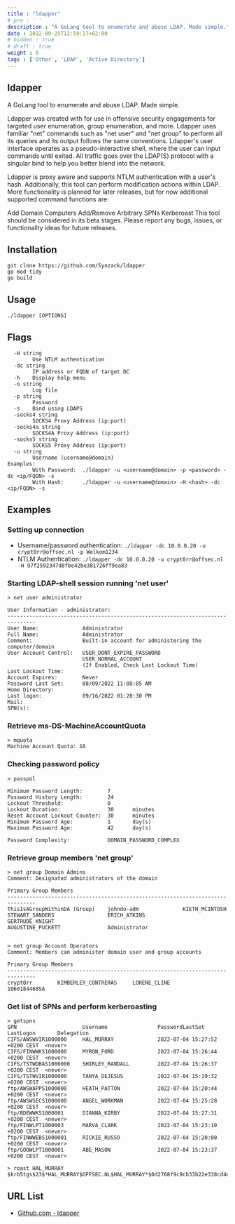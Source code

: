 ```yaml
---
title : "ldapper"
# pre : ' '
description : "A GoLang tool to enumerate and abuse LDAP. Made simple."
date : 2022-09-25T12:59:17+02:00
# hidden : true
# draft : true
weight : 0
tags : ['Other', 'LDAP', 'Active Directory']
---
```


## ldapper

A GoLang tool to enumerate and abuse LDAP. Made simple.

Ldapper was created with for use in offensive security engagements for targeted user enumeration, group enumeration, and more. Ldapper uses familiar "net" commands such as "net user" and "net group" to perform all its queries and its output follows the same conventions. Ldapper's user interface operates as a pseudo-interactive shell, where the user can input commands until exited. All traffic goes over the LDAP(S) protocol with a singular bind to help you better blend into the network.

Ldapper is proxy aware and supports NTLM authentication with a user's hash. Additionally, this tool can perform modification actions within LDAP. More functionality is planned for later releases, but for now additional supported command functions are:

Add Domain Computers
Add/Remove Arbitrary SPNs
Kerberoast
This tool should be considered in its beta stages. Please report any bugs, issues, or functionality ideas for future releases.

## Installation

```plain
git clone https://github.com/Synzack/ldapper
go mod tidy
go build
```

## Usage

```plain
./ldapper [OPTIONS]
```

## Flags

```plain
  -H string
        Use NTLM authentication
  -dc string
        IP address or FQDN of target DC
  -h    Display help menu
  -o string
        Log file
  -p string
        Password
  -s    Bind using LDAPS
  -socks4 string
        SOCKS4 Proxy Address (ip:port)
  -socks4a string
        SOCKS4A Proxy Address (ip:port)
  -socks5 string
        SOCKS5 Proxy Address (ip:port)
  -u string
        Username (username@domain)
Examples:
        With Password:  ./ldapper -u <username@domain> -p <password> -dc <ip/FQDN> -s
        With Hash:      ./ldapper -u <username@domain> -H <hash> -dc <ip/FQDN> -s
```

## Examples

### Setting up connection

* Username/password authentication: `./ldapper -dc 10.0.0.20 -u crypt0rr@offsec.nl -p Welkom1234`
* NTLM Authentication: `./ldapper -dc 10.0.0.20 -u crypt0rr@offsec.nl -H 97f2592347d8fbe42be381726ff9ea83`

### Starting LDAP-shell session running 'net user'

```plain
> net user administrator

User Information - administrator:
-------------------------------------------------------------------------------
User Name:              Administrator
Full Name:              Administrator
Comment:                Built-in account for administering the computer/domain
User Account Control:   USER_DONT_EXPIRE_PASSWORD
                        USER_NORMAL_ACCOUNT
                        (If Enabled, Check Last Lockout Time)
Last Lockout Time: 
Account Expires:        Never
Password Last Set:      08/09/2022 11:08:05 AM
Home Directory: 
Last logon:             09/16/2022 01:20:30 PM
Mail: 
SPN(s): 
```

### Retrieve ms-DS-MachineAccountQuota

```plain
> mquota
Machine Account Quota: 10
```

### Checking password policy

```plain
> passpol

Minimum Password Length:        7
Password History Length:        24
Lockout Threshold:              0
Lockout Duration:               30      minutes
Reset Account Lockout Counter:  30      minutes
Minimum Password Age:           1       day(s)
Maximum Password Age:           42      day(s)

Password Complexity:            DOMAIN_PASSWORD_COMPLEX
```

### Retrieve group members 'net group'

```plain
> net group Domain Admins
Comment: Designated administrators of the domain

Primary Group Members
-------------------------------------------------------------------------------
ThisIsAGroupWithinDA (Group)    johndo-adm              KIETH_MCINTOSH
STEWART_SANDERS                 ERICH_ATKINS            GERTRUDE_KNIGHT
AUGUSTINE_PUCKETT               Administrator


> net group Account Operators
Comment: Members can administer domain user and group accounts

Primary Group Members
-------------------------------------------------------------------------------
crypt0rr        KIMBERLEY_CONTRERAS     LORENE_CLINE
1060184468SA
```

### Get list of SPNs and perform kerberoasting

```plain
> getspns
SPN                     Username                PasswordLastSet                 LastLogon       Delegation
CIFS/AWSWVIR1000000     HAL_MURRAY              2022-07-04 15:27:52 +0200 CEST  <never>
CIFS/FINWWKS1000000     MYRON_FORD              2022-07-04 15:26:44 +0200 CEST  <never>
CIFS/TSTWDBAS1000000    SHIRLEY_RANDALL         2022-07-04 15:26:37 +0200 CEST  <never>
CIFS/TSTWVIR1000000     TANYA_DEJESUS           2022-07-04 15:19:32 +0200 CEST  <never>
ftp/AWSWAPPS1000000     HEATH_PATTON            2022-07-04 15:20:44 +0200 CEST  <never>
ftp/AWSWSECS1000000     ANGEL_WORKMAN           2022-07-04 15:25:28 +0200 CEST  <never>
ftp/BDEWWKS1000001      DIANNA_KIRBY            2022-07-04 15:27:31 +0200 CEST  <never>
ftp/FINWLPT1000003      MARVA_CLARK             2022-07-04 15:23:10 +0200 CEST  <never>
ftp/FINWWEBS1000001     RICKIE_RUSSO            2022-07-04 15:20:00 +0200 CEST  <never>
ftp/GOOWLPT1000001      ABE_MASON               2022-07-04 15:23:37 +0200 CEST  <never>
```

```plain
> roast HAL_MURRAY
$krb5tgs$23$*HAL_MURRAY$OFFSEC.NL$HAL_MURRAY*$0d2768f9c9cb33b22e338cd4e732f3dd$6e47d8cb3701126a966d0c7697b[...]091b8b73a9a1dba92d661a
```

## URL List

* [Github.com - ldapper](https://github.com/Synzack/ldapper)

